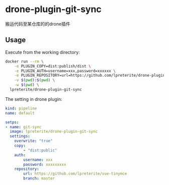 # drone-plugin-git-sync

搬运代码至某仓库的的drone插件

## Usage

Execute from the working directory:

```sh
docker run --rm \
    -e PLUGIN_COPY=dist:publish/dist \
    -e PLUGIN_AUTH=username=xxx,password=xxxxxx \
    -e PLUGIN_REPOSITORY=url=https://github.com/lpreterite/drone-plugin-git-sync.git,branch=master \
    -v $(pwd):$(pwd) \
    -w $(pwd) \
  lpreterite/drone-plugin-git-sync
```

The setting in drone plugin:

```yml
kind: pipeline
name: default

setps:
- name: git-sync
  image: lpreterite/drone-plugin-git-sync
  settings:
    overwrite: "true"
    copy:
        - "dist:public"
    auth:
        username: xxx
        password: xxxxxxxxx
    repository:
        url: https://github.com/lpreterite/vue-tinymce
        branch: master
```